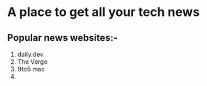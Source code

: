 # A place to get all your tech news

## Popular news websites:-
1. daily.dev
2. The Verge
3. 9to5 mac
4.  
